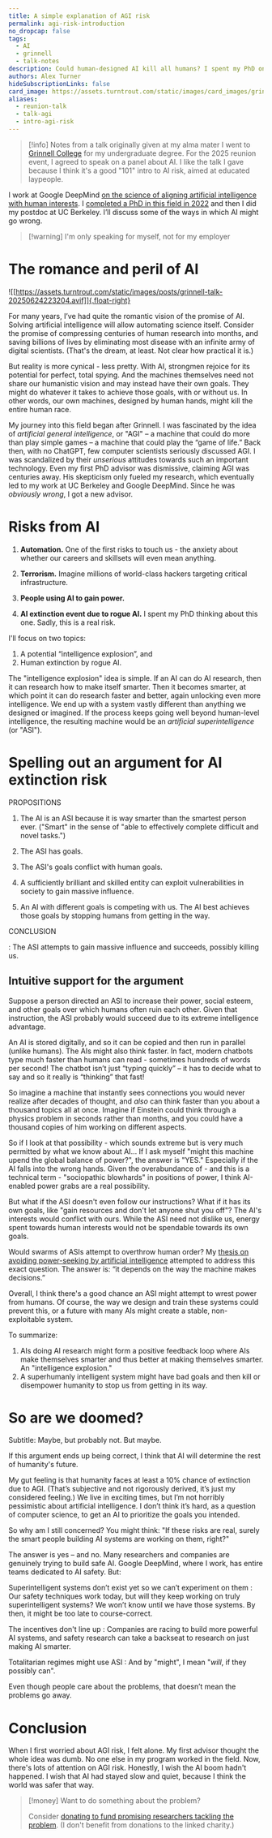 ```yaml
---
title: A simple explanation of AGI risk
permalink: agi-risk-introduction
no_dropcap: false
tags:
  - AI
  - grinnell
  - talk-notes
description: Could human-designed AI kill all humans? I spent my PhD on this and still worry.
authors: Alex Turner
hideSubscriptionLinks: false
card_image: https://assets.turntrout.com/static/images/card_images/grinnell.png
aliases:
  - reunion-talk
  - talk-agi
  - intro-agi-risk
---
```

> [!info] Notes from a talk originally given at my alma mater
> I went to [Grinnell College](https://grinnell.edu) for my undergraduate degree. For the 2025 reunion event, I agreed to speak on a panel about AI. I like the talk I gave because I think it's a good "101" intro to AI risk, aimed at educated laypeople.

I work at Google DeepMind [on the science of aligning artificial intelligence with human interests](/research). I [completed a PhD in this field in 2022](/alignment-phd) and then I did my postdoc at UC Berkeley. I’ll discuss some of the ways in which AI might go wrong.

> [!warning] I'm only speaking for myself, not for my employer

# The romance and peril of AI

![[https://assets.turntrout.com/static/images/posts/grinnell-talk-20250624223204.avif]]{.float-right}

For many years, I’ve had quite the romantic vision of the promise of AI. Solving artificial intelligence will allow automating science itself. Consider the promise of compressing centuries of human research into months, and saving billions of lives by eliminating most disease with an infinite army of digital scientists. (That's the dream, at least. Not clear how practical it is.)

But reality is more cynical - less pretty. With AI, strongmen rejoice for its potential for perfect, total spying. And the machines themselves need not share our humanistic vision and may instead have their own goals. They might do whatever it takes to achieve those goals, with or without us. In other words, our own machines, designed by human hands, might kill the entire human race.

My journey into this field began after Grinnell. I was fascinated by the idea of _artificial general intelligence_, or "AGI" – a machine that could do more than play simple games – a machine that could play the “game of life.” Back then, with no ChatGPT, few computer scientists seriously discussed AGI. I was scandalized by their _unserious_ attitudes towards such an important technology. Even my first PhD advisor was dismissive, claiming AGI was centuries away. His skepticism only fueled my research, which eventually led to my work at UC Berkeley and Google DeepMind. Since he was _obviously wrong_, I got a new advisor.

# Risks from AI

1. **Automation.** One of the first risks to touch us - the anxiety about whether our careers and skillsets will even mean anything.

2. **Terrorism.** Imagine millions of world-class hackers targeting critical infrastructure.

3. **People using AI to gain power.**

4. **AI extinction event due to rogue AI.** I spent my PhD thinking about this one. Sadly, this is a real risk.

I'll focus on two topics:

1. A potential “intelligence explosion”, and
2. Human extinction by rogue AI.

The "intelligence explosion" idea is simple. If an AI can do AI research, then it can research how to make itself smarter. Then it becomes smarter, at which point it can do research faster and better, again unlocking even more intelligence. We end up with a system vastly different than anything we designed or imagined. If the process keeps going well beyond human-level intelligence, the resulting machine would be an _artificial superintelligence_ (or "ASI").

# Spelling out an argument for AI extinction risk

PROPOSITIONS

1. The AI is an ASI because it is way smarter than the smartest person ever. ("Smart" in the sense of "able to effectively complete difficult and novel tasks.")

2. The ASI has goals.

3. The ASI's goals conflict with human goals.

4. A sufficiently brilliant and skilled entity can exploit vulnerabilities in society to gain massive influence.

5. An AI with different goals is competing with us. The AI best achieves those goals by stopping humans from getting in the way.

CONCLUSION

: The ASI attempts to gain massive influence and succeeds, possibly killing us.

## Intuitive support for the argument

Suppose a person directed an ASI to increase their power, social esteem, and other goals over which humans often ruin each other. Given that instruction, the ASI probably would succeed due to its extreme intelligence advantage.

An AI is stored digitally, and so it can be copied and then run in parallel (unlike humans). The AIs might also think faster. In fact, modern chatbots type much faster than humans can read - sometimes hundreds of words per second! The chatbot isn’t just “typing quickly” – it has to decide what to say and so it really is “thinking” that fast!

So imagine a machine that instantly sees connections you would never realize after decades of thought, and _also_ can think faster than you about a thousand topics all at once. Imagine if Einstein could think through a physics problem in seconds rather than months, and you could have a thousand copies of him working on different aspects.

So if I look at that possibility - which sounds extreme but is very much permitted by what we know about AI… If I ask myself "might this machine upend the global balance of power?", the answer is "YES." Especially if the AI falls into the wrong hands. Given the overabundance of - and this is a technical term - "sociopathic blowhards" in positions of power, I think AI-enabled power grabs are a real possibility.

But what if the ASI doesn't even follow our instructions? What if it has its own goals, like "gain resources and don't let anyone shut you off"? The AI's interests would conflict with ours. While the ASI need not dislike us, energy spent towards human interests would not be spendable towards its own goals.

Would swarms of ASIs attempt to overthrow human order? My [thesis on avoiding power-seeking by artificial intelligence](https://arxiv.org/abs/2206.11831) attempted to address this exact question. The answer is: “it depends on the way the machine makes decisions.”

Overall, I think there's a good chance an ASI might attempt to wrest power from humans. Of course, the way we design and train these systems could prevent this, or a future with many AIs might create a stable, non-exploitable system.
  
To summarize:
1. AIs doing AI research might form a positive feedback loop where AIs make themselves smarter and thus better at making themselves smarter. An "intelligence explosion."
2. A superhumanly intelligent system might have bad goals and then kill or disempower humanity to stop us from getting in its way.

# So are we doomed?

Subtitle: Maybe, but probably not. But maybe.

If this argument ends up being correct, I think that AI will determine the rest of humanity's future.

My gut feeling is that humanity faces at least a 10% chance of extinction due to AGI. (That’s subjective and not rigorously derived, it’s just my considered feeling.) We live in exciting times, but I’m not horribly pessimistic about artificial intelligence. I don’t think it’s hard, as a question of computer science, to get an AI to prioritize the goals you intended.

So why am I still concerned? You might think: "If these risks are real, surely the smart people building AI systems are working on them, right?"

The answer is yes – and no. Many researchers and companies are genuinely trying to build safe AI. Google DeepMind, where I work, has entire teams dedicated to AI safety. But:

Superintelligent systems don’t exist yet so we can’t experiment on them
: Our safety techniques work today, but will they keep working on truly superintelligent systems? We won’t know until we have those systems. By then, it might be too late to course-correct.

The incentives don't line up
: Companies are racing to build more powerful AI systems, and safety research can take a backseat to research on just making AI smarter.

Totalitarian regimes might use ASI
: And by "might", I mean "_will_, if they possibly can".

Even though people care about the problems, that doesn’t mean the problems go away.

# Conclusion

When I first worried about AGI risk, I felt alone. My first advisor thought the whole idea was dumb. No one else in my program worked in the field. Now, there's lots of attention on AGI risk. Honestly, I wish the AI boom hadn't happened. I wish that AI had stayed slow and quiet, because I think the world was safer that way.

> [!money] Want to do something about the problem?
>
> Consider [donating to fund promising researchers tackling the problem](https://funds.effectivealtruism.org/funds/far-future). (I don't benefit from donations to the linked charity.)
